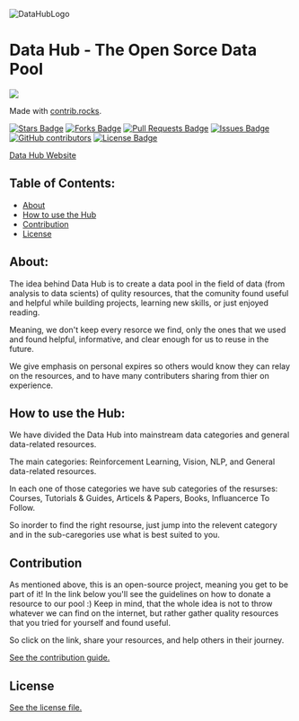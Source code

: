 ![DataHubLogo](https://user-images.githubusercontent.com/57361655/187187788-803ad800-15ba-4937-a838-3f1bafc77dcd.png)

# Data Hub - The Open Sorce Data Pool
<a href="https://github.com/RoiPeleg/Data-Hub/graphs/contributors">
  <img src="https://contrib.rocks/image?repo=RoiPeleg/Data-Hub" />
</a>

Made with [contrib.rocks](https://contrib.rocks).

<a href="https://github.com/RoiPeleg/Data-Hub/stargazers"><img src="https://img.shields.io/github/stars/RoiPeleg/Data-Hub?style=plastic" alt="Stars Badge"/></a>
<a href="https://github.com/RoiPeleg/Data-Hub/network/members"><img src="https://img.shields.io/github/forks/RoiPeleg/Data-Hub?style=plastic" alt="Forks Badge"/></a>
<a href="https://github.com/RoiPeleg/Data-Hub/pulls"><img src="https://img.shields.io/github/issues-pr/RoiPeleg/Data-Hub?style=plastic" alt="Pull Requests Badge"/></a>
<a href="https://github.com/RoiPeleg/Data-Hub/issues"><img src="https://img.shields.io/github/issues/RoiPeleg/Data-Hub?style=plastic" alt="Issues Badge"/></a>
<a href="https://github.com/RoiPeleg/Data-Hub/graphs/contributors"><img alt="GitHub contributors" src="https://img.shields.io/github/contributors/RoiPeleg/Data-Hub?style=plastic"></a>
<a href="https://github.com/RoiPeleg/Data-Hub/blob/master/LICENSE"><img src="https://img.shields.io/github/license/RoiPeleg/Data-Hub?style=plastic" alt="License Badge"/></a>

[Data Hub Website](https://roipeleg.github.io/Data-Hub/)

## Table of Contents:
* [About](#about)
* [How to use the Hub](#how2hub)
* [Contribution](#contribution)
* [License](#license)
<a name = "about"></a>
## About:
The idea behind Data Hub is to create a data pool in the field of data (from analysis to data scients) of qulity resources, that the comunity found useful and helpful while building projects, learning new skills, or just enjoyed reading.

Meaning, we don't keep every resorce we find, only the ones that we used and found helpful, informative, and clear enough for us to reuse in the future.

We give emphasis on personal expires so others would know they can relay on the resources, and to have many contributers sharing from thier on experience.


<a name = "how2hub"></a>
## How to use the Hub:
We have divided the Data Hub into mainstream data categories and general data-related resources.

The main categories: Reinforcement Learning, Vision, NLP, and General data-related resources.

In each one of those categories we have sub categories of the resurses: Courses, Tutorials & Guides, Articels & Papers, Books, Influancerce To Follow.

So inorder to find the right resourse, just jump into the relevent category and in the sub-caregories use what is best suited to you.


<a name = "contribution"></a>
## Contribution

As mentioned above, this is an open-source project, meaning you get to be part of it!
In the link below you'll see the guidelines on how to donate a resource to our pool :)
Keep in mind, that the whole idea is not to throw whatever we can find on the internet, but rather gather quality resources that you tried for yourself and found useful.

So click on the link, share your resources, and help others in their journey.

[See the contribution guide.](./CONTRIBUTING.md)


<a name = "license"></a>
## License

[See the license file.](./LICENSE.md)
